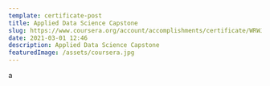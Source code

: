 ```yaml
---
template: certificate-post
title: Applied Data Science Capstone
slug: https://www.coursera.org/account/accomplishments/certificate/WRWJJWPWJKPA
date: 2021-03-01 12:46
description: Applied Data Science Capstone
featuredImage: /assets/coursera.jpg
---
```

a